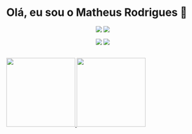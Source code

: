 # Olá, eu sou o Matheus Rodrigues 🧠
<div>
  <a href="https://github.com/matheusrodrinks">
</div>
<div align="center">
<a href="https://www.instagram.com/theusmendoncca" target="_blank"><img src="https://img.shields.io/badge/-Instagram-%23E4405F?style=for-the-badge&logo=instagram&logoColor=white" target="_blank"></a>
 <a href="https://www.linkedin.com/in/matheus-mendon%C3%A7a-b7326a214/" target="_blank"><img src="https://img.shields.io/badge/-LinkedIn-%230077B5?style=for-the-badge&logo=linkedin&logoColor=white" target="_blank"></a>
 
  <a href="https://github.com/matheusrodrinks"><img src="https://img.shields.io/badge/GitHub-100000?style=for-the-badge&logo=github&logoColor=white"></a>
  <a href="https://www.youtube.com/watch?v=PmefpISZ7Ew"><img src="https://img.shields.io/badge/YouTube-FF0000?style=for-the-badge&logo=youtube&logoColor=white"></a>
</div> </br>

  <div>
  <a href="https://github.com/matheusrodrinks">
  <img height="180em" src="https://github-readme-stats.vercel.app/api?username=matheusrodrinks&show_icons=true&theme=merko&include_all_commits=true&count_private=true"/>
  <img height="180em" src="https://github-readme-stats.vercel.app/api/top-langs/?username=matheusrodrinks&layout=compact&langs_count=7&theme=merko"/>
</div>
